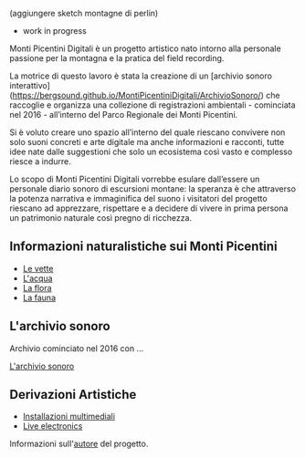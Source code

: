(aggiungere sketch montagne di perlin)

 - work in progress

Monti Picentini Digitali è un progetto artistico nato intorno alla personale passione per la montagna e la pratica del field recording. 

La motrice di questo lavoro è stata la creazione di un [archivio sonoro interattivo] (https://bergsound.github.io/MontiPicentiniDigitali/ArchivioSonoro/) che raccoglie e organizza una collezione di registrazioni ambientali - cominciata nel 2016 - all’interno del Parco Regionale dei Monti Picentini. 

Si è voluto creare uno spazio all’interno del quale riescano convivere non solo suoni concreti e arte digitale ma anche informazioni e racconti, tutte idee nate dalle suggestioni che solo un ecosistema così vasto e complesso riesce a indurre. 

Lo scopo di Monti Picentini Digitali vorrebbe esulare dall’essere un personale diario sonoro di escursioni montane: la speranza è che attraverso la potenza narrativa e immaginifica del suono i visitatori del progetto riescano ad apprezzare, rispettare e a decidere di vivere in prima persona un patrimonio naturale così pregno di ricchezza. 

## Informazioni naturalistiche sui Monti Picentini

- [Le vette](https://bergsound.github.io/MontiPicentiniDigitali/Vette/)
- [L'acqua](https://bergsound.github.io/MontiPicentiniDigitali/Acqua/)
- [La flora](https://bergsound.github.io/MontiPicentiniDigitali/Flora/)
- [La fauna](https://bergsound.github.io/MontiPicentiniDigitali/Fauna/)


## L'archivio sonoro
Archivio cominciato nel 2016 con ...

[L'archivio sonoro](https://bergsound.github.io/MontiPicentiniDigitali/ArchivioSonoro/)




## Derivazioni Artistiche
- [Installazioni multimediali](https://bergsound.github.io/MontiPicentiniDigitali/InstallazioniSonore/)
- [Live electronics](https://bergsound.github.io/MontiPicentiniDigitali/PicentiniMix/)


Informazioni sull'[autore](https://bergsound.github.io/MontiPicentiniDigitali/About/) del progetto.




